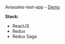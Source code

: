 Aviasales-test-app - [Demo](https://test-app-gules.vercel.app/)

**Stack:**

- ReactJS
- Redux
- Redux Saga
